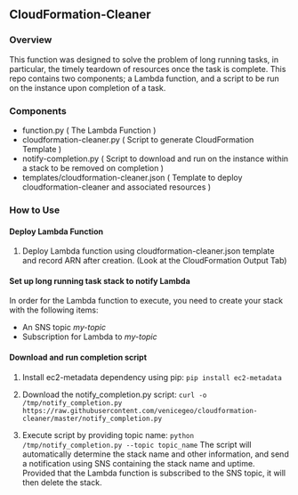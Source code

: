 ## CloudFormation-Cleaner

### Overview

This function was designed to solve the problem of long running tasks, in particular, the timely
teardown of resources once the task is complete.  This repo contains two components; a Lambda function,
and a script to be run on the instance upon completion of a task.

### Components

* function.py ( The Lambda Function )
* cloudformation-cleaner.py ( Script to generate CloudFormation Template )
* notify-completion.py ( Script to download and run on the instance within a stack to be removed on completion )
* templates/cloudformation-cleaner.json ( Template to deploy cloudformation-cleaner and associated resources )

### How to Use

#### Deploy Lambda Function

1. Deploy Lambda function using cloudformation-cleaner.json template and record ARN after creation. 
(Look at the CloudFormation Output Tab)

#### Set up long running task stack to notify Lambda

In order for the Lambda function to execute, you need to create your stack with the following items:
* An SNS topic *my-topic*
* Subscription for Lambda to *my-topic*

#### Download and run completion script

1.  Install ec2-metadata dependency using pip:
`pip install ec2-metadata`

2.  Download the notify_completion.py script:
`curl -o /tmp/notify_completion.py https://raw.githubusercontent.com/venicegeo/cloudformation-cleaner/master/notify_completion.py`

3.  Execute script by providing topic name:
`python /tmp/notify_completion.py --topic topic_name`
The script will automatically determine the stack name and other information, and send a notification
using SNS containing the stack name and uptime.  Provided that the Lambda function is subscribed to
the SNS topic, it will then delete the stack.